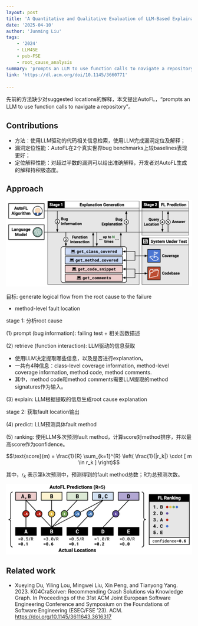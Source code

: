 ```yaml
---
layout: post
title: 'A Quantitative and Qualitative Evaluation of LLM-Based Explainable Fault Localization'
date: '2025-04-10'
author: 'Junming Liu'
tags:
    - '2024'
    - LLM4SE
    - pub-FSE
    - root_cause_analysis
summary: 'prompts an LLM to use function calls to navigate a repository and privide an explanation of the suggested fault location.'
link: 'https://dl.acm.org/doi/10.1145/3660771'

---
```

先前的方法缺少对suggested locations的解释，本文提出AutoFL，“prompts an LLM to use function calls to navigate a repository”。

## Contributions

- 方法：使用LLM驱动的代码相关信息检索，使用LLM完成漏洞定位及解释；
- 漏洞定位性能：AutoFL在2个真实世界bug benchmarks上较baselines表现更好；
- 定位解释性能：对超过半数的漏洞可以给出准确解释，开发者对AutoFL生成的解释持积极态度。

## Approach

![](../images/posts/2025-04-10-AutoFL/2025-04-10-AutoFL.png)

目标: generate logical flow from the root cause to the failure

- method-level fault location

stage 1: 分析root cause

(1) prompt (bug information): failing test + 相关函数描述

(2) retrieve (function interaction): LLM驱动的信息获取

- 使用LLM决定提取哪些信息，以及是否进行explanation。
- 一共有4种信息：class-level coverage information, method-level coverage information, method code, method comments. 
- 其中，method code和method comments需要LLM提取的method signatures作为输入。

(3) explain: LLM根据提取的信息生成root cause explanation

stage 2: 获取fault location输出

(4) predict: LLM预测具体fault method

(5) ranking: 使用LLM多次预测fault method，计算score对method排序，并以最高score作为confidence。

$$\text{score}(m) = \frac{1}{R} \sum_{k=1}^{R} \left( \frac{1}{|r_k|} \cdot [ m \in r_k ] \right)$$

其中，$r_k$ 表示第k次预测中，预测得到的fault method总数；R为总预测次数。

![](../images/posts/2025-04-10-AutoFL/2025-04-10-AutoFL-1.png)

## Related work

- Xueying Du, Yiling Lou, Mingwei Liu, Xin Peng, and Tianyong Yang. 2023. KG4CraSolver: Recommending Crash Solutions via Knowledge Graph. In Proceedings of the 31st ACM Joint European Software Engineering Conference and Symposium on the Foundations of Software Engineering (ESEC/FSE ’23). ACM. https://doi.org/10.1145/3611643.3616317